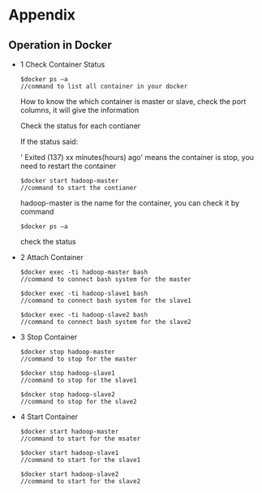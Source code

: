 # Appendix

## Operation in Docker

	
* 1 Check Container Status
	
	```
	$docker ps –a
	//command to list all container in your docker
	```
	How to know the which container is master or slave, check the port columns, it will give the information
	
	Check the status for each contianer
	
	If the status said: 
	
	' Exited (137) xx minutes(hours) ago' means the container is stop, you need to restart the container
	
	```
	$docker start hadoop-master
	//command to start the contianer
	```
	hadoop-master is the name for the container, you can check it by command 
	
	```
	$docker ps –a
	```
	check the status


* 2 Attach Container

	```
	$docker exec -ti hadoop-master bash
	//command to connect bash system for the master
	```
	```
	$docker exec -ti hadoop-slave1 bash
	//command to connect bash system for the slave1
	```
	```
	$docker exec -ti hadoop-slave2 bash
	//command to connect bash system for the slave2
	```
	
* 3 Stop Container
	```
	$docker stop hadoop-master
	//command to stop for the master
	```
	```
	$docker stop hadoop-slave1
	//command to stop for the slave1
	```
	```
	$docker stop hadoop-slave2
	//command to stop for the slave2
	```

* 4 Start Container
	```
	$docker start hadoop-master
	//command to start for the msater
	```
	```
	$docker start hadoop-slave1
	//command to start for the slave1
	```
	```
	$docker start hadoop-slave2
	//command to start for the slave2
	```
  
